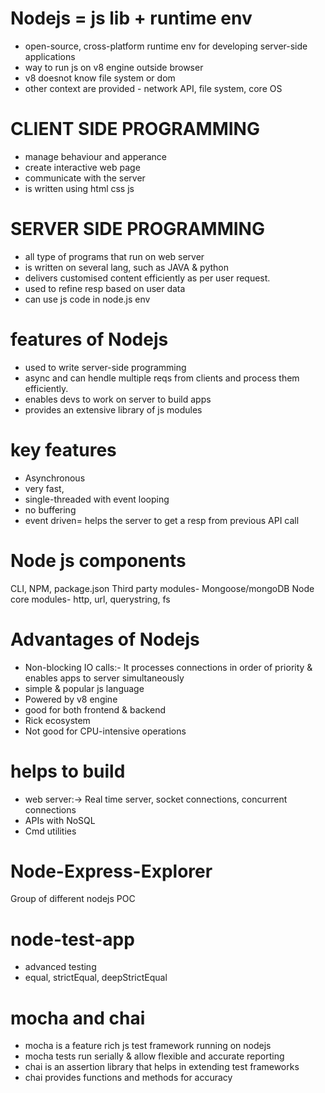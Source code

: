 # Nodejs = js lib + runtime env
- open-source, cross-platform runtime env for developing server-side applications
- way to run js on v8 engine outside browser
- v8 doesnot know file system or dom
- other context are provided - network API, file system, core OS

# CLIENT SIDE PROGRAMMING
- manage behaviour and apperance
- create interactive web page
- communicate with the server
- is written using html css js

# SERVER SIDE PROGRAMMING
- all type of programs that run on web server
- is written on several lang, such as JAVA & python
- delivers customised content efficiently as per user request.
- used to refine resp based on user data
- can use js code in node.js env

# features of Nodejs
- used to write server-side programming
- async and can hendle multiple reqs from clients and process them efficiently.
- enables devs to work on server to build apps
- provides an extensive library of js modules

# key features
- Asynchronous
- very fast, 
- single-threaded with event looping
- no buffering
- event driven= helps the server to get a resp from previous API call

# Node js components
CLI, NPM, package.json
Third party modules- Mongoose/mongoDB
Node core modules- http, url, querystring, fs

# Advantages of Nodejs 
- Non-blocking IO calls:- It processes connections in order of priority & enables apps to server simultaneously
- simple & popular js language
- Powered by v8 engine
- good for both frontend & backend
- Rick ecosystem
- Not good for CPU-intensive operations

# helps to build
- web server:-> Real time server, socket connections, concurrent connections
- APIs with NoSQL
- Cmd utilities

# Node-Express-Explorer
Group of different nodejs POC

# node-test-app
- advanced testing 
- equal, strictEqual, deepStrictEqual

# mocha and chai
- mocha is a feature rich js test framework running on nodejs
- mocha tests run serially & allow flexible and accurate reporting
- chai is an assertion library that helps in extending test frameworks
- chai provides functions and methods for accuracy
